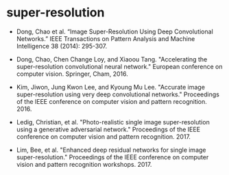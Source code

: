 # super-resolution


* Dong, Chao et al. “Image Super-Resolution Using Deep Convolutional Networks.” IEEE Transactions on Pattern Analysis and Machine Intelligence 38 (2014): 295-307.

* Dong, Chao, Chen Change Loy, and Xiaoou Tang. "Accelerating the super-resolution convolutional neural network." European conference on computer vision. Springer, Cham, 2016.

* Kim, Jiwon, Jung Kwon Lee, and Kyoung Mu Lee. "Accurate image super-resolution using very deep convolutional networks." Proceedings of the IEEE conference on computer vision and pattern recognition. 2016.

* Ledig, Christian, et al. "Photo-realistic single image super-resolution using a generative adversarial network." Proceedings of the IEEE conference on computer vision and pattern recognition. 2017.

* Lim, Bee, et al. "Enhanced deep residual networks for single image super-resolution." Proceedings of the IEEE conference on computer vision and pattern recognition workshops. 2017.

